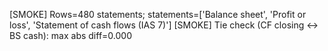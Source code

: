 [SMOKE] Rows=480 statements; statements=['Balance sheet', 'Profit or loss', 'Statement of cash flows (IAS 7)']
[SMOKE] Tie check (CF closing ↔ BS cash):
  max abs diff=0.000